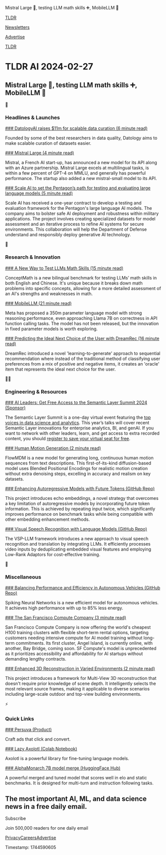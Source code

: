 Mistral Large 🤖, testing LLM math skills ➕, MobileLLM 📱

[TLDR](/)

[Newsletters](/newsletters)

[Advertise](https://advertise.tldr.tech/)

[TLDR](/)

# TLDR AI 2024-02-27

## Mistral Large 🤖, testing LLM math skills ➕, MobileLLM 📱

🚀

### Headlines & Launches

[### DatologyAI raises $11m for scalable data curation (6 minute read)](https://techcrunch.com/2024/02/22/datologyai-is-building-tech-to-automatically-curate-ai-training-data-sets/?utm_source=tldrai)

Founded by some of the best researchers in data quality, Datology aims to make scalable curation of datasets easier.

[### Mistral Large (4 minute read)](https://mistral.ai/news/mistral-large/?utm_source=tldrai)

Mistral, a French AI start-up, has announced a new model for its API along with an Azure partnership. Mistral Large excels at multilingual tasks, is within a few percent of GPT-4 on MMLU, and generally has powerful performance. The startup also added a new mistral-small model to its API.

[### Scale AI to set the Pentagon’s path for testing and evaluating large language models (5 minute read)](https://defensescoop.com/2024/02/20/scale-ai-pentagon-testing-evaluating-large-language-models?utm_source=tldrai)

Scale AI has received a one-year contract to develop a testing and evaluation framework for the Pentagon's large language AI models. The company aims to bolster safe AI deployment and robustness within military applications. The project involves creating specialized datasets for model assessment and an iterative process to refine AI systems for secure environments. This collaboration will help the Department of Defense understand and responsibly deploy generative AI technology.

🧠

### Research & Innovation

[### A New Way to Test LLMs Math Skills (15 minute read)](https://arxiv.org/abs/2402.14660v1?utm_source=tldrai)

ConceptMath is a new bilingual benchmark for testing LLMs’ math skills in both English and Chinese. It's unique because it breaks down math problems into specific concepts, allowing for a more detailed assessment of an AI's strengths and weaknesses in math.

[### MobileLLM (21 minute read)](https://arxiv.org/abs/2402.14905?utm_source=tldrai)

Meta has proposed a 350m parameter language model with strong reasoning performance, even approaching Llama 7B on correctness in API function calling tasks. The model has not been released, but the innovation in fixed parameter models is worth exploring.

[### Predicting the Ideal Next Choice of the User with DreamRec (16 minute read)](https://arxiv.org/abs/2310.20453v1?utm_source=tldrai)

DreamRec introduced a novel 'learning-to-generate' approach to sequential recommendation where instead of the traditional method of classifying user preferences from a mix of positive and negative items, it creates an 'oracle' item that represents the ideal next choice for the user.

👨‍💻

### Engineering & Resources

[### AI Leaders: Get Free Access to the Semantic Layer Summit 2024 (Sponsor)](https://bit.ly/48sWlSe?utm_source=tldrai)

The Semantic Layer Summit is a one-day virtual event featuring the [top voices in data science and analytics](https://bit.ly/48sWlSe). This year’s talks will cover recent Semantic Layer innovations for enterprise analytics, BI, and genAI. If you want to network with other leaders, learn, and get access to extra recorded content, you should [register to save your virtual seat for free](https://bit.ly/48sWlSe).

[### Human Motion Generation (2 minute read)](https://barquerogerman.github.io/FlowMDM/?utm_source=tldrai)

FlowMDM is a new model for generating long, continuous human motion sequences from text descriptions. This first-of-its-kind diffusion-based model uses Blended Positional Encodings for realistic motion creation without extra denoising steps, excelling in accuracy and realism on key datasets.

[### Enhancing Autoregressive Models with Future Tokens (GitHub Repo)](https://github.com/jakespringer/echo-embeddings?utm_source=tldrai)

This project introduces echo embeddings, a novel strategy that overcomes a key limitation of autoregressive models by incorporating future token information. This is achieved by repeating input twice, which significantly improves performance on benchmark tasks while being compatible with other embedding enhancement methods.

[### Visual Speech Recognition with Language Models (GitHub Repo)](https://github.com/sally-sh/vsp-llm?utm_source=tldrai)

The VSP-LLM framework introduces a new approach to visual speech recognition and translation by integrating LLMs. It efficiently processes video inputs by deduplicating embedded visual features and employing Low-Rank Adaptors for cost-effective training.

🎁

### Miscellaneous

[### Balancing Performance and Efficiency in Autonomous Vehicles (GitHub Repo)](https://github.com/aitor-martinez-seras/snn-automotive-object-detection?utm_source=tldrai)

Spiking Neural Networks is a new efficient model for autonomous vehicles. It achieves high performance with up to 85% less energy.

[### The San Francisco Compute Company (3 minute read)](https://sfcompute.com/blog/worlds-cheapest-supercomputer?utm_source=tldrai)

San Francisco Compute Company is now offering the world's cheapest H100 training clusters with flexible short-term rental options, targeting customers needing intensive compute for AI model training without long-term commitments. Its first cluster, Angel Island, is currently online, with another, Bay Bridge, coming soon. SF Compute's model is unprecedented as it prioritizes accessibility and affordability for AI startups without demanding lengthy contracts.

[### Enhanced 3D Reconstruction in Varied Environments (2 minute read)](https://andreaconti.github.io/projects/range_agnostic_multi_view_depth/?utm_source=tldrai)

This project introduces a framework for Multi-View 3D reconstruction that doesn't require prior knowledge of scene depth. It intelligently selects the most relevant source frames, making it applicable to diverse scenarios including large-scale outdoor and top-view building environments.

⚡️

### Quick Links

[### Persuva (Product)](https://persuva.ai/?utm_source=tldrai)

Craft ads that click and convert.

[### Lazy Axolotl (Colab Notebook)](https://colab.research.google.com/drive/1TsDKNo2riwVmU55gjuBgB1AXVtRRfRHW?utm_source=tldrai)

Axolotl is a powerful library for fine-tuning language models.

[### AlphaMonarch 7B model merge (HuggingFace Hub)](https://huggingface.co/mlabonne/AlphaMonarch-7B?utm_source=tldrai)

A powerful merged and tuned model that scores well in elo and static benchmarks. It is designed for multi-turn and instruction following tasks.

## The most important AI, ML, and data science news in a free daily email.

Subscribe

Join 500,000 readers for one daily email

[Privacy](/privacy)[Careers](https://jobs.ashbyhq.com/tldr.tech)[Advertise](/ai/advertise)

Timestamp: 1744590605
